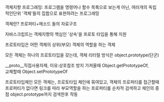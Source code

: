 객체지향 프로그래밍: 
프로그램을 명령어나 함수 목록으로 보는게 
아닌, 여러개의 독립적인단위 '객체'들의 집합으로 
표현하려는 프로그래밍 

객체란? 프로퍼티+메소드 들의 자료구조 

자바스크립트는 객체지향의 핵심인 '상속'을 
프로토 타입을 통해 지원 

프로토타입은 어떤 객체의 상위(부모) 객체의 역할을 하는 객체 

모든 객체는 하나의 프로토타입을 갖는데, 
객체 리터럴 방식은 object.prototype(단군) 


__proto__직접사용자제, 이유:상호참조 방지 
가져올때 Object.getPrototypeOf,  
교체할때 Object.setPrototypeOf 

프로토타입체인 
모든 객체는, 프로토타입 체인에 묶여있고, 
객체의 프로퍼티를 접근할때 프로퍼티가 없다면 
링크를 따라 부모역할을 하는 프로퍼티를 순차적 검색하고 
체인의 종점 object.prototype까지 검색한후 작동